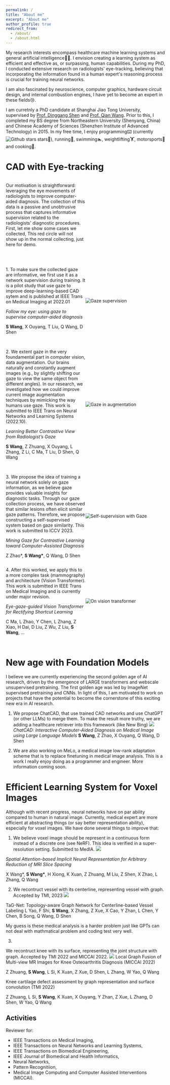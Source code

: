 ```yaml
---
permalink: /
title: "About me"
excerpt: "About me"
author_profile: true
redirect_from: 
  - /about/
  - /about.html
---
```



My research interests encompass healthcare machine learning systems and general artificial intelligence🧠🤖. I envision creating a learning system as efficient and effective as, or surpassing, human capabilities. During my PhD, I conducted extensive research on radiologists' eye-tracking, believing that incorporating the information found in a human expert's reasoning process is crucial for training neural networks.

I am also fascinated by neuroscience, computer graphics, hardware circuit design, and internal combustion engines, I have yet to become an expert in these fields😢.

I am curretnly a PhD candidate at Shanghai Jiao Tong University, supervised by [Prof. Dinggang Shen](http://idea.bme.shanghaitech.edu.cn) and [Prof. Qian Wang](https://qianwang.space). 
Prior to this, I completed my BS degree from Northeastern University (Shenyang, China) and Chinese Academy of Sciences (Shenzhen Institute of Advanced Technology) in 2015. In my free time, I enjoy programming⌨️ (currently ![Github stars](https://img.shields.io/github/stars/jamesqfreeman?style=social) stars🌟), running🏃, swimming🏊, weightlifting🏋️, motorsports🏁 and cooking🍳.


CAD with Eye-tracking
======
<div style="display: flex; align-items: center;">
  <div style="flex: 1;">
    <p>Our motivation is straightforward: leveraging the eye movements of radiologists to improve computer-aided diagnosis. The collection of this data is a passive and unobtrusive process that captures informative supervision related to the radiologists' diagnostic procedures. First, let me show some cases we collected, This red circle will not show up in the normal collecting, just here for demo.</p>
  </div>
  <div style="flex: 1;">
    <img src="/images/demo-2.gif" alt="" width="width:30%;" />
  </div>
</div>

<br>


<br>

<div style="display: flex; align-items: center;">
  <div style="flex: 1;">
    <p>1. To make sure the collected gaze are informative, we first use it as a network supervision during training. It is a pilot study that use gaze to improve deep-learning-based CAD sytem and is published at IEEE Trans on Medical Imaging at 2022.01 </p>
    <p><i>Follow my eye: using gaze to supervise computer-aided diagnosis </i></p>
    <p><b>S Wang</b>, X Ouyang, T Liu, Q Wang, D Shen</p>
  </div>

  <div style="flex: 1;">
    <img src="/images/Follow_my_eye.png" alt="Gaze supervision" width="width:50%;" />
  </div>
</div>

<br>



<div style="display: flex; align-items: center;">
  <div style="flex: 1;">
    <p>2. We extent gaze in the very foundamental part in computer vision, data augmentation. Our brains naturally and constantly augment images (e.g., by slightly shifting our gaze to view the same object from different angles). In our research, we investigated how we could improve current image augmentation techniques by mimicking the way humans use gaze. This work is submitted to IEEE Trans on Neural Networks and Learning Systems (2022.10). </p>
    <p><i>Learning Better Contrastive View from Radiologist’s Gaze</i></p>
    <p><b>S Wang</b>, Z Zhuang, X Ouyang, L Zhang, Z Li, C Ma, T Liu, D Shen, Q Wang</p>
  </div>
  <div style="flex: 1;">
    <img src="/images/focus_contrast.png" alt="Gaze in augmentation" width="width:50%;" />
  </div>
</div>

<br>

<div style="display: flex; align-items: center;">
  <div style="flex: 1;">
    <p>3. We propose the idea of training a neural network solely on gaze information, as we believe gaze provides valuable insights for diagnostic tasks. Through our gaze collection process, we have observed that similar lesions often elicit similar gaze patterns. Therefore, we propose constructing a self-supervised system based on gaze similarity. This work is submitted to ICCV 2023.</p>
    <p><i>Mining Gaze for Contrastive Learning toward Computer-Assisted Diagnosis</i></p>
    <p>Z Zhao*, <b>S Wang*</b>, Q Wang, D Shen</p>
  </div>
  <div style="flex: 1;">
    <img src="/images/McGIP.png" alt="Self-supervision with Gaze" width="width:50%;" />
  </div>
</div>


<div style="display: flex; align-items: center;">
  <div style="flex: 1;">
    <p>4. After this worked, we apply this to a more complex task (mammography) and architecture (Vision Transformer). This work is submitted in IEEE Trans on Medical Imaging and is currently under major revision. </p>
    <p><i>Eye-gaze-guided Vision Transformer for Rectifying Shortcut Learning</i></p>
    <p>C Ma, L Zhao, Y Chen, L Zhang, Z Xiao, H Dai, D Liu, Z Wu, Z Liu, <b>S Wang</b>, ...</p>
  </div>
  <div style="flex: 1;">
    <img src="/images/vitGaze.png" alt="On vision transformer" width="width:50%;" />
  </div>
</div>

<br>

New age with Foundation Models
======
I believe we are currently experiencing the second golden age of AI research, driven by the emergence of LARGE transformers and webscale unsupervised pretraining. The first golden age was led by ImageNet supervised pretraining and CNNs. In light of this, I am motivated to work on projects that have the potential to become the cornerstone of this exciting new era in AI research.

1. We propose ChatCAD, that use trained CAD networks and use ChatGPT (or other LLMs) to merge them. To make the result more truthy, we are adding a healthcare retriever into this framework (like New Bing)
![](/images/ChatCAD.png)
*ChatCAD: Interactive Computer-Aided Diagnosis on Medical Image using Large Language Models*
**S Wang**, Z Zhao, X Ouyang, Q Wang, D Shen

2. We are also working on MeLo, a medical image low-rank adaptation scheme that is to replace finetuning in medical image analysis. This is a work I really enjoy doing as a programmer and engineer. More information coming soon.


Efficient Learning System for Voxel Images
======
Although with recent progress, neural networks have on par ability compared to human in natural image. Currently, medical expert are more efficient at abstracting things (or say better representation ability), especially for voxel images. We have done several things to improve that:

1. We believe voxel image should be represent in a continuous form instead of a discrete one (see NeRF). This idea is verified in a super-resolution setting. Submitted to MedIA.
![](/_publications/2023-SA_INR.png)

*Spatial Attention-based Implicit Neural Representation for Arbitrary Reduction of MRI Slice Spacing* 

X Wang\*, **S Wang\***, H Xiong, K Xuan, Z Zhuang, M Liu, Z Shen, X
Zhao, L Zhang, Q Wang

2. We recontruct vessel with its centerline, representing vessel with graph. Accepted by TMI, 2023 
![](/_publications/2023-TaG-Net.png)

TaG-Net: Topology-aware Graph Network for Centerline-based Vessel Labeling
L Yao, F Shi, **S Wang**, X Zhang, Z Xue, X Cao, Y Zhan, L Chen, Y Chen, B Song, Q Wang, D Shen

My guess is these medical analysis is a harder problem just like GPTs can not deal with mathmatical problem and coding test very well. 

3. 
We recontruct knee with its surface, representing the joint structure with graph. Accepted by TMI 2022 and MICCAI 2022.
![](/_publications/2022-LGF.png)
Local Graph Fusion of Multi-view MR Images for Knee Osteoarthritis Diagnosis (MICCAI 2022)

Z Zhuang, **S Wang**, L Si, K Xuan, Z Xue, D Shen, L Zhang, W Yao, Q Wang

Knee cartilage defect assessment by graph representation and surface convolution (TMI 2022)

Z Zhuang, L Si, **S Wang**, K Xuan, X Ouyang, Y Zhan, Z Xue, L Zhang, D Shen, W Yao, Q Wang

Activities
------
Reviewer for:
- IEEE Transactions on Medical Imaging, 
- IEEE Transactions on Neural Networks and Learning Systems, 
- IEEE Transactions on Biomedical Engineering, 
- IEEE Journal of Biomedical and Health Informatics,
- Neural Networks,
- Pattern Recognitiion,
- Medical Image Computing and Computer Assisted Interventions (MICCAI).


